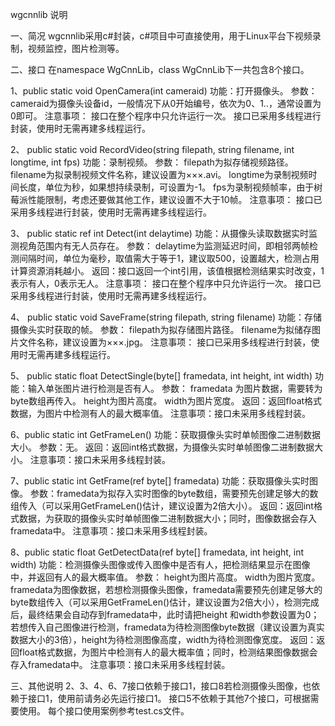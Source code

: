 wgcnnlib 说明


一、简况
	wgcnnlib采用c#封装，c#项目中可直接使用，用于Linux平台下视频录制，视频监控，图片检测等。

二、接口
	在namespace  WgCnnLib，class WgCnnLib下一共包含8个接口。

1、public static void OpenCamera(int cameraid)
	功能：打开摄像头。
	参数：cameraid为摄像头设备id，一般情况下从0开始编号，依次为0、1..，通常设置为0即可。
	注意事项：
	接口在整个程序中只允许运行一次。
	接口已采用多线程进行封装，使用时无需再建多线程运行。

2、 public static void RecordVideo(string filepath, string filename, int longtime, int fps)
	功能：录制视频。
	参数：
	filepath为拟存储视频路径。
	filename为拟录制视频文件名称，建议设置为×××.avi。	longtime为录制视频时间长度，单位为秒，如果想持续录制，可设置为-1。
	fps为录制视频帧率，由于树莓派性能限制，考虑还要做其他工作，建议设置不大于10帧。
	注意事项：
	接口已采用多线程进行封装，使用时无需再建多线程运行。

3、 public static ref int Detect(int delaytime)
	功能：从摄像头读取数据实时监测视角范围内有无人员存在。
	参数： delaytime为监测延迟时间，即相邻两帧检测间隔时间，单位为毫秒，取值需大于等于1，建议取500，设置越大，检测占用计算资源消耗越小。
	返回：接口返回一个int引用，该值根据检测结果实时改变，1表示有人，0表示无人。
	注意事项：
	接口在整个程序中只允许运行一次。
	接口已采用多线程进行封装，使用时无需再建多线程运行。

4、 public static void SaveFrame(string filepath,  string filename)
	功能：存储摄像头实时获取的帧。
	参数：
	filepath为拟存储图片路径。
	filename为拟储存图片文件名称，建议设置为×××.jpg。
	注意事项：
	接口已采用多线程进行封装，使用时无需再建多线程运行。

5、 public static float DetectSingle(byte[] framedata,  int height,  int width)
	功能：输入单张图片进行检测是否有人。
	参数：
	framedata 为图片数据，需要转为byte数组再传入。
	height为图片高度。
	width为图片宽度。
	返回：返回float格式数据，为图片中检测有人的最大概率值。
	注意事项：接口未采用多线程封装。

6、public static int GetFrameLen()
	功能：获取摄像头实时单帧图像二进制数据大小。
	参数：无。
	返回：返回int格式数据，为摄像头实时单帧图像二进制数据大小。
	注意事项：接口未采用多线程封装。

7、public static int GetFrame(ref byte[] framedata)
	功能：获取摄像头实时图像。
	参数：framedata为拟存入实时图像的byte数组，需要预先创建足够大的数组传入（可以采用GetFrameLen()估计，建议设置为2倍大小）。
	返回：返回int格式数据，为获取的摄像头实时单帧图像二进制数据大小；同时，图像数据会存入framedata中。
	注意事项：接口未采用多线程封装。

8、public static float GetDetectData(ref byte[] framedata, int height, int width)
	功能：检测摄像头图像或传入图像中是否有人，把检测结果显示在图像中，并返回有人的最大概率值。
	参数：
	height为图片高度。
	width为图片宽度。
	framedata为图像数据，若想检测摄像头图像，framedata需要预先创建足够大的byte数组传入（可以采用GetFrameLen()估计，建议设置为2倍大小），检测完成后，最终结果会自动存到framedata中，此时请把height 和width参数设置为0；若想传入自己图像进行检测，framedata为待检测图像byte数据（建议设置为真实数据大小的3倍），height为待检测图像高度，width为待检测图像宽度。
	返回：返回float格式数据，为图片中检测有人的最大概率值；同时，检测结果图像数据会存入framedata中。
	注意事项：接口未采用多线程封装。

三、其他说明
	2、3、4、6、7接口依赖于接口1，接口8若检测摄像头图像，也依赖于接口1，使用前请务必先运行接口1。
	接口5不依赖于其他7个接口，可根据需要使用。
	每个接口使用案例参考test.cs文件。

